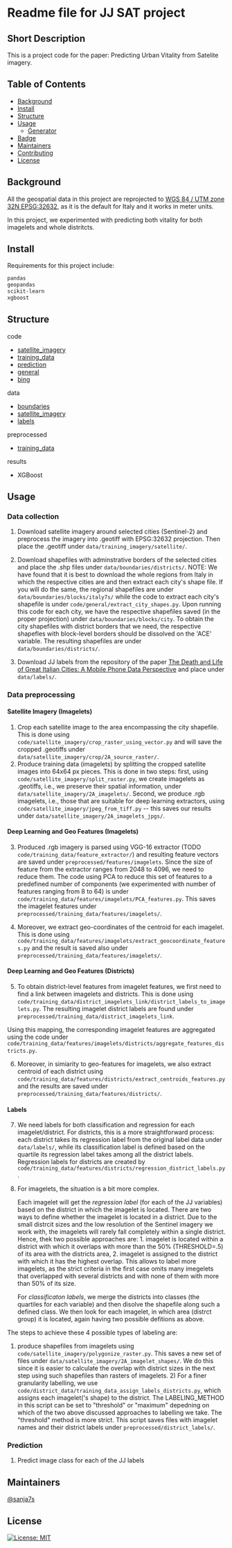 # Readme file for JJ SAT project

## Short Description
This is a project code for the paper: Predicting Urban Vitality from Satelite imagery.


## Table of Contents

- [Background](#background)
- [Install](#install)
- [Structure](#structure)
- [Usage](#usage)
	- [Generator](#generator)
- [Badge](#badge)
- [Maintainers](#maintainers)
- [Contributing](#contributing)
- [License](#license)


## Background
All the geospatial data in this project are reprojected to [WGS 84 / UTM zone 32N EPSG:32632](http://pacificprojections.spc.int/32632), as it is the default for Italy and it works in meter units. 

In this project, we experimented with predicting both vitality for both imagelets and whole distritcts.


## Install
Requirements for this project include:
```sh
pandas
geopandas
scikit-learn 
xgboost
```

## Structure
code
  * [satellite_imagery](code/satellite_imagery)
  * [training_data](code/training_data)
  * [prediction](code/prediction)
  * [general](code/general)
  * [bing](code/bing)

data
  * [boundaries](data/boundaries)
  * [satellite_imagery](data/satellite_imagery)
  * [labels](data/labels)

preprocessed
  * [training_data](preprocessed/training_data)

results
  * XGBoost

## Usage

### Data collection
1. Download satellite imagery around selected cities (Sentinel-2) and preprocess the imagery into .geotiff with EPSG:32632 projection. Then place the .geotiff under `data/training_imagery/satellite/`.

2. Download shapefiles with adminstrative borders of the selected cities and place the .shp files under `data/boundaries/districts/`. NOTE: We have found that it is best to download the whole regions from Italy in which the respective cities are and then extract each city's shape file. If you will do the same, the regional shapefiles are under `data/boundaries/blocks/italy7s/` while the code to extract each city's shapefile is under `code/general/extract_city_shapes.py`. Upon running this code for each city, we have the respective shapefiles saved (in the proper projection) under `data/boundaries/blocks/city`. To obtain the city shapefiles with district borders that we need, the respective shapefles with block-level borders should be dissolved on the 'ACE' variable. The resulting shapefiles are under `data/boundaries/districts/`.

3. Download JJ labels from the repository of the paper [The Death and Life of Great Italian Cities: A Mobile Phone Data Perspective](https://github.com/denadai2/jacobs_urban_planning) and place under `data/labels/`.

### Data preprocessing

#### Satellite Imagery (Imagelets)
1. Crop each satellite image to the area encompassing the city shapefile. This is done using `code/satellite_imagery/crop_raster_using_vector.py` and will save the cropped .geotiffs under `data/satellite_imagery/crop/2A_source_raster/`. 
2. Produce training data (imagelets) by splitting the cropped satellite images into 64x64 px pieces. This is done in two steps: first, using `code/satellite_imagery/split_raster.py`, we create imagelets as .geotiffs, i.e., we preserve their spatial information, under `data/satellite_imagery/2A_imagelets/`. Second, we produce .rgb imagelets, i.e., those that are suitable for deep learning extractors, using `code/satellite_imagery/jpeg_from_tiff.py` -- this saves our results under `data/satellite_imagery/2A_imagelets_jpgs/`.

#### Deep Learning and Geo Features (Imagelets)
3. Produced .rgb imagery is parsed using VGG-16 extractor (TODO `code/training_data/feature_extractor/`) and resulting feature vectors are saved under `preprocessed/features/imagelets`. Since the size of feature from the extractor ranges from 2048 to 4096, we need to reduce them. The code using PCA to reduce this set of features to a predefined number of components (we experimented with number of features ranging from 8 to 64) is under `code/training_data/features/imagelets/PCA_features.py`. This saves the imagelet features under `preprocessed/training_data/features/imagelets/`.

4. Moreover, we extract geo-coordinates of the centroid for each imagelet. This is done using `code/training_data/features/imagelets/extract_geocoordinate_features.py` and the result is saved also under `preprocessed/training_data/features/imagelets/`.

#### Deep Learning and Geo Features (Districts)
5. To obtain district-level features from imagelet features, we first need to find a link between imagelets and districts. This is done using `code/training_data/district_imagelets_link/district_labels_to_imagelets.py`. The resulting imagelet district labels are found under `preprocessed/training_data/district_imagelets_link`.

Using this mapping, the corresponding imagelet features are aggregated using the code under `code/training_data/features/imagelets/districts/aggregate_features_districts.py`. 

6. Moreover, in simiarity to geo-features for imagelets, we also extract centroid of each district using `code/training_data/features/districts/extract_centroids_features.py` and the results are saved under `preprocessed/training_data/features/districts/`. 

#### Labels
7. We need labels for both classification and regression for each imagelet/district. For districts, this is a more straightforward process: each district takes its regression label from the original label data under `data/labels/`, while its classification label is defined based on the quartile its regression label takes among all the district labels. Regression labels for districts are created by `code/training_data/features/districts/regression_district_labels.py`. 


8. For imagelets, the situation is a bit more complex. 

	Each imagelet will get the *regression label* (for each of the JJ variables) based on the district in which the imagelet is located. There are two ways to define whether the imagelet is located in a district. Due to the small distrcit sizes and the low resolution of the Sentinel imagery we work with, the imagelets will rarely fall completely within a single district. Hence, thek two possible approaches are:
		1. imagelet is located within a district with which it overlaps with more than the 50% (THRESHOLD=.5) of its area with the districts area,
		2. imagelet is assigned to the district with which it has the highest overlap. This allows to label more imagelets, as the strict criteria in the first case omits many imegelets that overlapped with several districts and with none of them with more than 50% of its size. 


	For *classificaton labels*, we merge the districts into classes (the quartiles for each variable) and then disolve the shapefile along such a defined class. We then look for each imagelet, in which area (distrct group) it is located, again having two possible defitions as above. 


The steps to achieve these 4 possible types of labeling are:
1) produce shapefiles from imagelets using `code/satellite_imagery/polygonize_raster.py`. This saves a new set of files under `data/satellite_imagery/2A_imagelet_shapes/`. We do this since it is easier to calculate the overlap with district sizes in the next step using such shapefiles than rasters of imagelets. 2) For a finer granularity labelling, we use `code/district_data/training_data_assign_labels_districts.py`, which assigns each imagelet('s shape) to the district. The LABELING_METHOD in this script can be set to "threshold" or "maximum" depedning on which of the two above discussed approaches to labelling we take. The "threshold" method is more strict. This script saves files with imagelet names and their district labels under `preprocessed/district_labels/`.


### Prediction
1. Predict image class for each of the JJ labels




## Maintainers

[@sanja7s](https://github.com/sanja7s)



## License

[![License: MIT](https://img.shields.io/badge/License-MIT-yellow.svg)](https://opensource.org/licenses/MIT)
